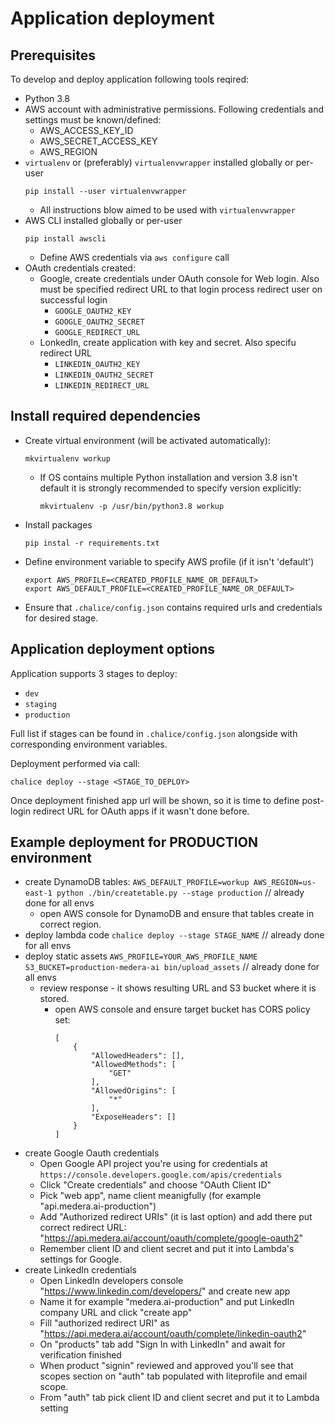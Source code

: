 # Application deployment

## Prerequisites

To develop and deploy application following tools reqired:

- Python 3.8
- AWS account with administrative permissions. Following credentials and settings must be known/defined:
  - AWS_ACCESS_KEY_ID
  - AWS_SECRET_ACCESS_KEY
  - AWS_REGION
- `virtualenv` or (preferably) `virtualenvwrapper` installed globally or per-user
  ```
  pip install --user virtualenvwrapper
  ```
  - All instructions blow aimed to be used with `virtualenvwrapper`
- AWS CLI installed globally or per-user
  ```
  pip install awscli
  ```
  - Define AWS credentials via `aws configure` call
- OAuth credentials created:
  - Google, create credentials under OAuth console for Web login. Also must be specified redirect URL to that login
    process redirect user on successful login
    - `GOOGLE_OAUTH2_KEY`
    - `GOOGLE_OAUTH2_SECRET`
    - `GOOGLE_REDIRECT_URL`
  - LonkedIn, create application with key and secret. Also specifu redirect URL
    - `LINKEDIN_OAUTH2_KEY`
    - `LINKEDIN_OAUTH2_SECRET`
    - `LINKEDIN_REDIRECT_URL`

## Install required dependencies

- Create virtual environment (will be activated automatically):
  ```
  mkvirtualenv workup
  ```
  - If OS contains multiple Python installation and version 3.8 isn't default it is strongly recommended to specify
    version explicitly:
    ```
    mkvirtualenv -p /usr/bin/python3.8 workup
    ```
- Install packages
  ```
  pip instal -r requirements.txt
  ```
- Define environment variable to specify AWS profile (if it isn't 'default')
  ```
  export AWS_PROFILE=<CREATED_PROFILE_NAME_OR_DEFAULT>
  export AWS_DEFAULT_PROFILE=<CREATED_PROFILE_NAME_OR_DEFAULT>
  ```
- Ensure that `.chalice/config.json` contains required urls and credentials for desired stage.

## Application deployment options

Application supports 3 stages to deploy:

- `dev`
- `staging`
- `production`

Full list if stages can be found in `.chalice/config.json` alongside with corresponding environment variables.

Deployment performed via call:

```
chalice deploy --stage <STAGE_TO_DEPLOY>
```

Once deployment finished app url will be shown, so it is time to define post-login redirect URL for OAuth apps
if it wasn't done before.

## Example deployment for PRODUCTION environment

- create DynamoDB tables: `AWS_DEFAULT_PROFILE=workup AWS_REGION=us-east-1 python ./bin/createtable.py --stage production` // already done for all envs
  - open AWS console for DynamoDB and ensure that tables create in correct region.
- deploy lambda code `chalice deploy --stage STAGE_NAME` // already done for all envs
- deploy static assets `AWS_PROFILE=YOUR_AWS_PROFILE_NAME S3_BUCKET=production-medera-ai bin/upload_assets` // already done for all envs
  - review response - it shows resulting URL and S3 bucket where it is stored.
    - open AWS console and ensure target bucket has CORS policy set:
      ```
      [
          {
              "AllowedHeaders": [],
              "AllowedMethods": [
                  "GET"
              ],
              "AllowedOrigins": [
                  "*"
              ],
              "ExposeHeaders": []
          }
      ]
      ```
- create Google Oauth credentials
  - Open Google API project you're using for credentials at `https://console.developers.google.com/apis/credentials`
  - Click "Create credentials" and choose "OAuth Client ID"
  - Pick "web app", name client meanigfully (for example "api.medera.ai-production")
  - Add "Authorized redirect URIs" (it is last option) and add there put correct redirect URL: "https://api.medera.ai/account/oauth/complete/google-oauth2"
  - Remember client ID and client secret and put it into Lambda's settings for Google.
- create LinkedIn credentials
  - Open LinkedIn developers console "https://www.linkedin.com/developers/" and create new app
  - Name it for example "medera.ai-production" and put LinkedIn company URL and click "create app"
  - Fill "authorized redirect URI" as "https://api.medera.ai/account/oauth/complete/linkedin-oauth2"
  - On "products" tab add "Sign In with LinkedIn" and await for verification finished
  - When product "signin" reviewed and approved you'll see that scopes section on "auth" tab populated with liteprofile and email scope.
  - From "auth" tab pick client ID and client secret and put it to Lambda setting
